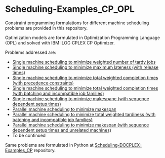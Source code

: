 # Scheduling-Examples_CP_OPL

Constraint programming formulations for different machine scheduling problems are provided in this repository. 

Optimization models are formulated in Optimization Programming Language (OPL) and solved with IBM ILOG CPLEX CP Optimizer.

Problems addressed are: 
- [Single machine scheduling to minimize weighted number of tardy jobs](https://github.com/ErayCakici/Scheduling-OPL-Examples_CP/blob/main/SingleMch_WeightedNbrOfTardyJobs.mod) 
- [Single machine scheduling to minimize maximum lateness (with release times)](https://github.com/ErayCakici/Scheduling-OPL-Examples_CP/blob/main/SingleMch_MinMaxLateness.mod)
- [Single machine scheduling to minimize total weighted completion times (with precedence constraints)](https://github.com/ErayCakici/Scheduling-OPL-Examples_CP/blob/main/SingleMch_TWCT_precedence.mod)
- [Single machine scheduling to minimize total weighted completion times (with batching and incompatible job families)](https://github.com/ErayCakici/Scheduling-OPL-Examples_CP/blob/main/SingleMch_TWCT_batching.mod)
- [Single machine scheduling to minimize makespane (with sequence dependent setup times)](https://github.com/ErayCakici/Scheduling-OPL-Examples_CP/blob/main/SingleMch_SeqDepSetup.mod)
- [Parallel machine scheduling to minimize makespan](https://github.com/ErayCakici/Scheduling-OPL-Examples_CP/blob/main/ParallelMch_Makespan.mod) 
- [Parallel machine scheduling to minimize total weighted tardiness (with batching and incompatible job families)](https://github.com/ErayCakici/Scheduling-OPL-Examples_CP/blob/main/ParallelMch_TWT_Batching.mod) 
- [Parallel machine scheduling to minimize makespan (with sequence dependent setup times and unrelated machines)](https://github.com/ErayCakici/Scheduling-OPL-Examples_CP/blob/main/ParallelMch_UnrelatedSeqDep.mod) 
- To be continued

Same problems are formulated in Python at [Scheduling-DOCPLEX-Examples_CP](https://github.com/ErayCakici/Scheduling-DOCPLEX-Examples_CP) repository. 

